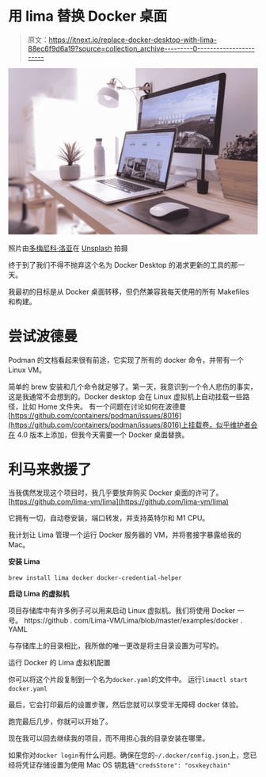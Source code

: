 # 用 lima 替换 Docker 桌面

> 原文：<https://itnext.io/replace-docker-desktop-with-lima-88ec6f9d6a19?source=collection_archive---------0----------------------->

![](img/826a86ba17900b5b6157e560ededcaee.png)

照片由[多梅尼科·洛亚](https://unsplash.com/@domenicoloia?utm_source=medium&utm_medium=referral)在 [Unsplash](https://unsplash.com?utm_source=medium&utm_medium=referral) 拍摄

终于到了我们不得不抛弃这个名为 Docker Desktop 的渴求更新的工具的那一天。

我最初的目标是从 Docker 桌面转移，但仍然兼容我每天使用的所有 Makefiles 和构建。

# 尝试波德曼

Podman 的文档看起来很有前途，它实现了所有的 docker 命令，并带有一个 Linux VM。

简单的 brew 安装和几个命令就足够了。第一天，我意识到一个令人悲伤的事实，这是我通常不会想到的。Docker desktop 会在 Linux 虚拟机上自动挂载一些路径，比如 Home 文件夹。
有一个问题在讨论如何在波德曼[https://github.com/containers/podman/issues/8016](https://github.com/containers/podman/issues/8016)上挂载卷，似乎维护者会在 4.0 版本上添加，但我今天需要一个 Docker 桌面替换。

# 利马来救援了

当我偶然发现这个项目时，我几乎要放弃购买 Docker 桌面的许可了。
[https://github.com/lima-vm/lima](https://github.com/lima-vm/lima)

它拥有一切，自动卷安装，端口转发，并支持英特尔和 M1 CPU。

我计划让 Lima 管理一个运行 Docker 服务器的 VM，并将套接字暴露给我的 Mac。

**安装 Lima**

`brew install lima docker docker-credential-helper`

**启动 Lima 的虚拟机**

项目存储库中有许多例子可以用来启动 Linux 虚拟机。我们将使用 Docker 一号。
https://github . com/Lima-VM/Lima/blob/master/examples/docker . YAML

与存储库上的目录相比，我所做的唯一更改是将主目录设置为可写的。

运行 Docker 的 Lima 虚拟机配置

你可以将这个片段复制到一个名为`docker.yaml`的文件中。
运行`limactl start docker.yaml`

最后，它会打印最后的设置步骤，然后您就可以享受半无障碍 docker 体验。

跑完最后几步，你就可以开始了。

现在我可以回去继续我的项目，而不用担心我的目录安装在哪里。

如果你对`docker login`有什么问题。确保在您的`~/.docker/config.json`上，您已经将凭证存储设置为使用 Mac OS 钥匙链`"credsStore": "osxkeychain"`